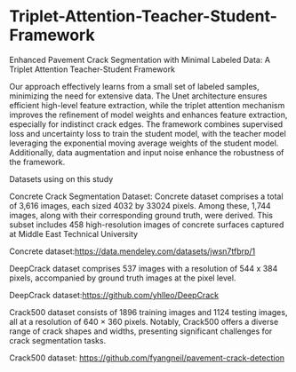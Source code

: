 # Triplet-Attention-Teacher-Student-Framework
Enhanced Pavement Crack Segmentation with Minimal Labeled Data: A Triplet Attention Teacher-Student Framework

Our approach effectively learns from a small set of labeled samples, minimizing the need for extensive data. The Unet architecture ensures efficient high-level feature extraction, while the triplet attention mechanism improves the refinement of model weights and enhances feature extraction, especially for indistinct crack edges. The framework combines supervised loss and uncertainty loss to train the student model, with the teacher model leveraging the exponential moving average weights of the student model. Additionally, data augmentation and input noise enhance the robustness of the framework.


Datasets using on this study

Concrete Crack Segmentation Dataset:
Concrete dataset comprises a total of 3,616 images, each sized 4032 by 33024 pixels. Among these, 1,744 images, along with their corresponding ground truth, were derived. This subset includes 458 high-resolution images of concrete surfaces captured at Middle East Technical University

Concrete dataset:https://data.mendeley.com/datasets/jwsn7tfbrp/1

DeepCrack dataset comprises 537 images with a resolution of 544 x 384 pixels, accompanied by ground truth images at the pixel level. 

DeepCrack dataset:https://github.com/yhlleo/DeepCrack

Crack500 dataset consists of 1896 training images and 1124 testing images, all at a resolution of 640 × 360 pixels. Notably, Crack500 offers a diverse range of crack shapes and widths, presenting significant challenges for crack segmentation tasks. 

Crack500 dataset: https://github.com/fyangneil/pavement-crack-detection
